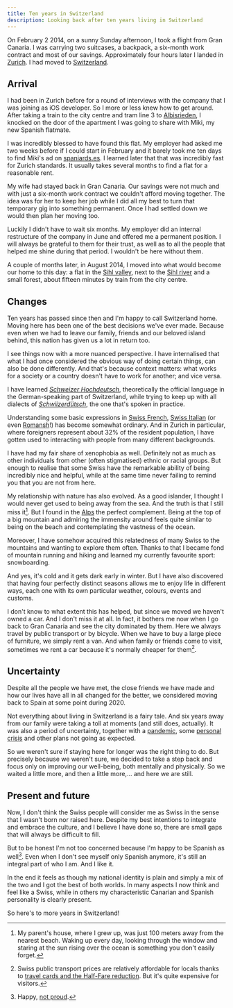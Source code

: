 ```yaml
---
title: Ten years in Switzerland
description: Looking back after ten years living in Switzerland
---
```


<!--more-->

On February 2 2014, on a sunny Sunday afternoon, I took a flight from Gran Canaria. I was carrying two suitcases, a backpack, a six-month work contract and most of our savings. Approximately four hours later I landed in [Zurich](https://en.wikipedia.org/wiki/Zurich). I had moved to [Switzerland](https://en.wikipedia.org/wiki/Switzerland).

## Arrival
I had been in Zurich before for a round of interviews with the company that I was joining as iOS developer. So I more or less knew how to get around. After taking a train to the city centre and tram line 3 to [Albisrieden](https://en.wikipedia.org/wiki/Albisrieden), I knocked on the door of the apartment I was going to share with Miki, my new Spanish flatmate.

I was incredibly blessed to have found this flat. My employer had asked me two weeks before if I could start in February and it barely took me ten days to find Miki's ad on [spaniards.es](https://web.archive.org/web/20140105104713/http://www.spaniards.es/). I learned later that that was incredibly fast for Zurich standards. It usually takes several months to find a flat for a reasonable rent.

My wife had stayed back in Gran Canaria. Our savings were not much and with just a six-month work contract we couldn't afford moving together. The idea was for her to keep her job while I did all my best to turn that temporary gig into something permanent. Once I had settled down we would then plan her moving too.

Luckily I didn't have to wait six months. My employer did an internal restructure of the company in June and offered me a permanent position. I will always be grateful to them for their trust, as well as to all the people that helped me shine during that period. I wouldn't be here without them.

A couple of months later, in August 2014, I moved into what would become our home to this day: a flat in the [Sihl valley](https://en.wikipedia.org/wiki/Sihl_Valley), next to the [Sihl river](https://en.wikipedia.org/wiki/Sihl) and a small forest, about fifteen minutes by train from the city centre.

## Changes
Ten years has passed since then and I'm happy to call Switzerland home. Moving here has been one of the best decisions we've ever made. Because even when we had to leave our family, friends and our beloved island behind, this nation has given us a lot in return too.

I see things now with a more nuanced perspective. I have internalised that what I had once considered the obvious way of doing certain things, can also be done differently. And that's because context matters: what works for a society or a country doesn't have to work for another; and vice versa.

I have learned _[Schweizer Hochdeutsch](https://en.wikipedia.org/wiki/Swiss_Standard_German)_, theoretically the official language in the German-speaking part of Switzerland, while trying to keep up with all dialects of _[Schwiizerdütsch](https://en.wikipedia.org/wiki/Swiss_German)_, the one that's spoken in practice.

Understanding some basic expressions in [Swiss French](https://en.wikipedia.org/wiki/Swiss_French), [Swiss Italian](https://en.wikipedia.org/wiki/Swiss_Italian) (or even [Romansh](https://en.wikipedia.org/wiki/Romansh_language)!) has become somewhat ordinary. And in Zurich in particular, where foreigners represent about 32% of the resident population, I have gotten used to interacting with people from many different backgrounds.

I have had my fair share of xenophobia as well. Definitely not as much as other individuals from other (often stigmatised) ethnic or racial groups. But enough to realise that some Swiss have the remarkable ability of being incredibly nice and helpful, while at the same time never failing to remind you that you are not from here.

My relationship with nature has also evolved. As a good islander, I thought I would never get used to being away from the sea. And the truth is that I still miss it[^1]. But I found in the [Alps](https://en.wikipedia.org/wiki/Swiss_Alps) the perfect complement. Being at the top of a big mountain and admiring the immensity around feels quite similar to being on the beach and contemplating the vastness of the ocean.

Moreover, I have somehow acquired this relatedness of many Swiss to the mountains and wanting to explore them often. Thanks to that I became fond of mountain running and hiking and learned my currently favourite sport: snowboarding.

And yes, it's cold and it gets dark early in winter. But I have also discovered that having four perfectly distinct seasons allows me to enjoy life in different ways, each one with its own particular weather, colours, events and customs.

I don't know to what extent this has helped, but since we moved we haven't owned a car. And I don't miss it at all. In fact, it bothers me now when I go back to Gran Canaria and see the city dominated by them. Here we always travel by public transport or by bicycle. When we have to buy a large piece of furniture, we simply rent a van. And when family or friends come to visit, sometimes we rent a car because it's normally cheaper for them[^2].

## Uncertainty
Despite all the people we have met, the close friends we have made and how our lives have all in all changed for the better, we considered moving back to Spain at some point during 2020.

Not everything about living in Switzerland is a fairy tale. And six years away from our family were taking a toll at moments (and still does, actually). It was also a period of uncertainty, together with a [pandemic](https://en.wikipedia.org/wiki/COVID-19_pandemic), some [personal crisis](/2020/03/01/books-i-read-in-2019/#it-doesnt-have-to-be-crazy-at-work) and other plans not going as expected.

So we weren't sure if staying here for longer was the right thing to do. But precisely because we weren't sure, we decided to take a step back and focus only on improving our well-being, both mentally and physically. So we waited a little more, and then a little more,… and here we are still.

## Present and future
Now, I don't think the Swiss people will consider me as Swiss in the sense that I wasn't born nor raised here. Despite my best intentions to integrate and embrace the culture, and I believe I have done so, there are small gaps that will always be difficult to fill.

But to be honest I'm not too concerned because I'm happy to be Spanish as well[^3]. Even when I don't see myself only Spanish anymore, it's still an integral part of who I am. And I like it.

In the end it feels as though my national identity is plain and simply a mix of the two and I got the best of both worlds. In many aspects I now think and feel like a Swiss, while in others my characteristic Canarian and Spanish personality is clearly present.

So here's to more years in Switzerland!

[^1]: My parent's house, where I grew up, was just 100 meters away from the nearest beach. Waking up every day, looking through the window and staring at the sun rising over the ocean is something you don't easily forget.
[^2]: Swiss public transport prices are relatively affordable for locals thanks to [travel cards and the Half-Fare reduction](https://www.sbb.ch/en/tickets-offers/travelcards/all.html). But it's quite expensive for visitors.
[^3]: Happy, [not proud](https://www.youtube.com/watch?v=BX7nH7zwy0o).
